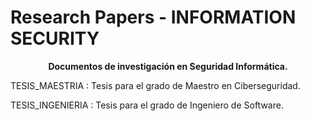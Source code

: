 # Research Papers - INFORMATION SECURITY

<center><strong>Documentos de investigación en Seguridad Informática.</strong></center>

<p>TESIS_MAESTRIA : Tesis para el grado de Maestro en Ciberseguridad.</p>

<p>TESIS_INGENIERIA : Tesis para el grado de Ingeniero de Software.</p>
